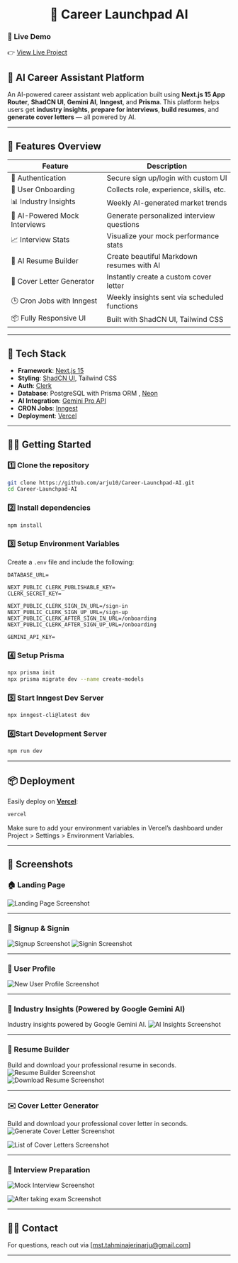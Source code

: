 
<center> <h1> 🚀 Career Launchpad AI </h1></center>

### 🔗 Live Demo

👉 [View Live Project](https://career-launchpad-ai.vercel.app/)

## 🧠 AI Career Assistant Platform

An AI-powered career assistant web application built using **Next.js 15 App Router**, **ShadCN UI**, **Gemini AI**, **Inngest**, and **Prisma**. This platform helps users get **industry insights**, **prepare for interviews**, **build resumes**, and **generate cover letters** — all powered by AI.

---

## 🚀 Features Overview

| Feature                                  | Description                                                                 |
|------------------------------------------|-----------------------------------------------------------------------------|
| 🔐 Authentication                        | Secure sign up/login with custom UI                                        |
| 👤 User Onboarding                       | Collects role, experience, skills, etc.                                    |
| 📊 Industry Insights                     | Weekly AI-generated market trends                                          |
| 🤖 AI-Powered Mock Interviews            | Generate personalized interview questions                                  |
| 📈 Interview Stats                       | Visualize your mock performance stats                                      |
| 📄 AI Resume Builder                     | Create beautiful Markdown resumes with AI                                 |
| 📨 Cover Letter Generator                | Instantly create a custom cover letter                                    |
| 🕒 Cron Jobs with Inngest                | Weekly insights sent via scheduled functions                              |
| 📦 Fully Responsive UI                   | Built with ShadCN UI, Tailwind CSS                                         |

---

## 🧱 Tech Stack

- **Framework**: [Next.js 15](https://nextjs.org/)
- **Styling**: [ShadCN UI](https://ui.shadcn.com/), Tailwind CSS
- **Auth**: [Clerk](https://go.clerk.com/)
- **Database**: PostgreSQL with Prisma ORM , [Neon](https://fyi.neon.tech)
- **AI Integration**: [Gemini Pro API](https://ai.google.dev/gemini-api/docs/api-key)
- **CRON Jobs**: [Inngest](https://www.inngest.com/)
- **Deployment**: [Vercel](https://vercel.com/)

---

## 🧑‍💻 Getting Started

### 1️⃣ Clone the repository

```bash
git clone https://github.com/arju10/Career-Launchpad-AI.git
cd Career-Launchpad-AI
````

### 2️⃣ Install dependencies

```bash
npm install
```

### 3️⃣ Setup Environment Variables

Create a `.env` file and include the following:

```
DATABASE_URL=

NEXT_PUBLIC_CLERK_PUBLISHABLE_KEY=
CLERK_SECRET_KEY=

NEXT_PUBLIC_CLERK_SIGN_IN_URL=/sign-in
NEXT_PUBLIC_CLERK_SIGN_UP_URL=/sign-up
NEXT_PUBLIC_CLERK_AFTER_SIGN_IN_URL=/onboarding
NEXT_PUBLIC_CLERK_AFTER_SIGN_UP_URL=/onboarding

GEMINI_API_KEY=
```

### 4️⃣ Setup Prisma

```bash
npx prisma init
npx prisma migrate dev --name create-models
```
### 5️⃣ Start Inngest Dev Server

```bash
npx inngest-cli@latest dev
```
### 6️⃣Start Development Server

```bash
npm run dev
```

---

## 📦 Deployment

Easily deploy on **[Vercel](https://vercel.com/)**:

```bash
vercel
```

Make sure to add your environment variables in Vercel’s dashboard under Project > Settings > Environment Variables.

---

## 📸 Screenshots

### 🏠 Landing Page
![Landing Page Screenshot](./screenshots/First_LandingPage.png)

--- 

### 🔐 Signup & Signin

![Signup Screenshot](./screenshots/sign_up.png) 
![Signin Screenshot](./screenshots/sign_in.png) </br>

---

### 👤 User Profile
![New User Profile Screenshot](./screenshots/new_user_after_signin.png) 


---
### 🧠 Industry Insights (Powered by Google Gemini AI)
Industry insights powered by Google Gemini AI.
![AI Insights Screenshot](./screenshots/industry_insight.png)

---
### 📄 Resume Builder
Build and download your professional resume in seconds.
![Resume Builder Screenshot](./screenshots/resume_builder.png) </br>
![Download Resume Screenshot](./screenshots/download_resume.png) </br>


---
### ✉️ Cover Letter Generator
Build and download your professional cover letter in seconds.
![Generate Cover Letter Screenshot](./screenshots/cover_letter_form.png) </br>

![List of Cover Letters Screenshot](./screenshots/cover_letter_lists.png) </br>

---

### 🎤 Interview Preparation
![Mock Interview Screenshot](./screenshots/mock_interview.png) </br>

![After taking exam Screenshot](./screenshots/interview_preparation_after_taking_exam.png) </br>

---

## 🙋‍♂️ Contact

For questions, reach out via \[[mst.tahminajerinarju@gmail.com](mailto:mst.tahminajerinarju@gmail.com)] 

---


